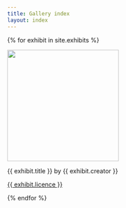 ```yaml
---
title: Gallery index
layout: index
---
```


{% for exhibit in site.exhibits %}

<img src="{{ exhibit.image-url }}" width = 256> 
<p>{{ exhibit.title  }} by {{ exhibit.creator }}</p>
<p><a href="{{ exhibit.licence-url }}">{{ exhibit.licence }}</a> </P>

{% endfor %}